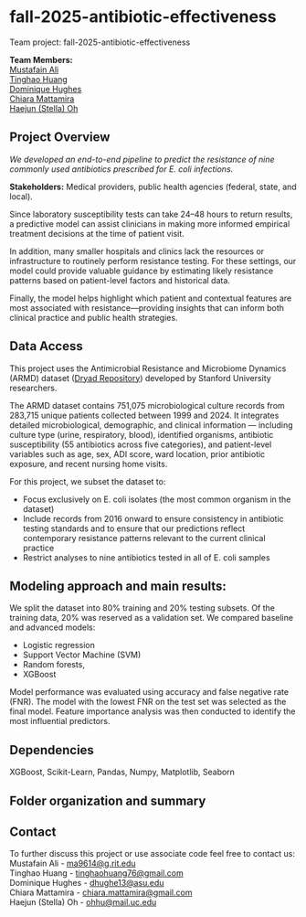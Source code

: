 # fall-2025-antibiotic-effectiveness
Team project: fall-2025-antibiotic-effectiveness

**Team Members:** <br>
[Mustafain Ali](https://github.com/alimustafain) <br>
[Tinghao Huang](https://github.com/tinghao-huang-4939)<br>
[Dominique Hughes](https://github.com/dhughe13)<br>
[Chiara Mattamira](https://github.com/cmattamira)<br>
[Haejun (Stella) Oh](https://github.com/Haejun-Oh)<br>

## Project Overview

*We developed an end-to-end pipeline to predict the resistance of nine commonly used antibiotics prescribed for E. coli infections.*

**Stakeholders:** Medical providers, public health agencies (federal, state, and local).

Since laboratory susceptibility tests can take 24–48 hours to return results, a predictive model can assist clinicians in making more informed empirical treatment decisions at the time of patient visit.

In addition, many smaller hospitals and clinics lack the resources or infrastructure to routinely perform resistance testing. For these settings, our model could provide valuable guidance by estimating likely resistance patterns based on patient-level factors and historical data.

Finally, the model helps highlight which patient and contextual features are most associated with resistance—providing insights that can inform both clinical practice and public health strategies.

## Data Access
This project uses the Antimicrobial Resistance and Microbiome Dynamics (ARMD) dataset ([Dryad Repository](https://datadryad.org/dataset/doi:10.5061/dryad.jq2bvq8kp)) developed by Stanford University researchers.

The ARMD dataset contains 751,075 microbiological culture records from 283,715 unique patients collected between 1999 and 2024. It integrates detailed microbiological, demographic, and clinical information — including culture type (urine, respiratory, blood), identified organisms, antibiotic susceptibility (55 antibiotics across five categories), and patient-level variables such as age, sex, ADI score, ward location, prior antibiotic exposure, and recent nursing home visits.

For this project, we subset the dataset to:
- Focus exclusively on E. coli isolates (the most common organism in the dataset)
- Include records from 2016 onward to ensure consistency in antibiotic testing standards and to ensure that our predictions reflect contemporary resistance patterns relevant to the current clinical practice
- Restrict analyses to nine antibiotics tested in all of E. coli samples

## Modeling approach and main results: 
We split the dataset into 80% training and 20% testing subsets. Of the training data, 20% was reserved as a validation set. 
We compared baseline and advanced models: 
- Logistic regression
- Support Vector Machine (SVM)
- Random forests,
- XGBoost

Model performance was evaluated using accuracy and false negative rate (FNR).
The model with the lowest FNR on the test set was selected as the final model.
Feature importance analysis was then conducted to identify the most influential predictors.


## Dependencies
 XGBoost, Scikit-Learn, Pandas, Numpy, Matplotlib, Seaborn





## Folder organization and summary


## Contact
To further discuss this project or use associate code feel free to contact us: <br>
Mustafain Ali - ma9614@g.rit.edu <br>
Tinghao Huang - tinghaohuang76@gmail.com  <br>
Dominique Hughes - dhughe13@asu.edu <br>
Chiara Mattamira - chiara.mattamira@gmail.com <br>
Haejun (Stella) Oh - ohhu@mail.uc.edu <br>
